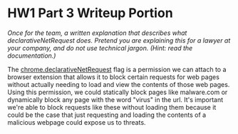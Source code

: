 # HW1 Part 3 Writeup Portion

*Once for the team, a written explanation that describes what declarativeNetRequest
does. Pretend you are explaining this for a lawyer at your company, and do not use
technical jargon. (Hint: read the documentation.)*

The [chrome.declarativeNetRequest](https://developer.chrome.com/docs/extensions/reference/declarativeNetRequest/) flag is a permission we can attach to a browser extension that allows it to block certain requests for web pages without actually needing to load and view the contents of those web pages. Using this permission, we could statically block pages like malware.com or dynamically block any page with the word "virus" in the url. It's important we're able to block requests like these without loading them because it could be the case that just requesting and loading the contents of a malicious webpage could expose us to threats.
